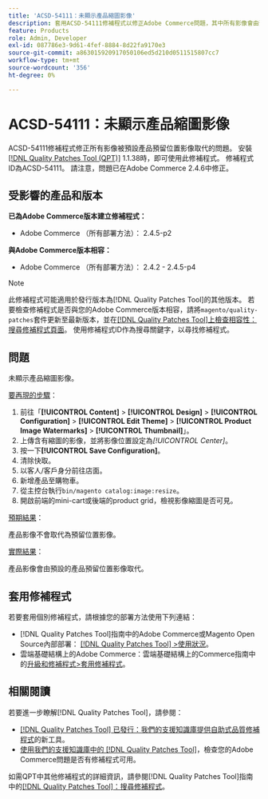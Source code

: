 ```yaml
---
title: 'ACSD-54111：未顯示產品縮圖影像'
description: 套用ACSD-54111修補程式以修正Adobe Commerce問題，其中所有影像會由預設產品預留位置影像取代。
feature: Products
role: Admin, Developer
exl-id: 087786e3-9d61-4fef-8884-8d22fa9170e3
source-git-commit: a863015920917050106ed5d210d0511515807cc7
workflow-type: tm+mt
source-wordcount: '356'
ht-degree: 0%

---
```


# ACSD-54111：未顯示產品縮圖影像

ACSD-54111修補程式修正所有影像被預設產品預留位置影像取代的問題。 安裝[[!DNL Quality Patches Tool (QPT)]](/help/announcements/adobe-commerce-announcements/magento-quality-patches-released-new-tool-to-self-serve-quality-patches.md) 1.1.38時，即可使用此修補程式。 修補程式ID為ACSD-54111。 請注意，問題已在Adobe Commerce 2.4.6中修正。

## 受影響的產品和版本

**已為Adobe Commerce版本建立修補程式：**

* Adobe Commerce （所有部署方法）： 2.4.5-p2

**與Adobe Commerce版本相容：**

* Adobe Commerce （所有部署方法）： 2.4.2 - 2.4.5-p4

>[!NOTE]
>
>此修補程式可能適用於發行版本為[!DNL Quality Patches Tool]的其他版本。 若要檢查修補程式是否與您的Adobe Commerce版本相容，請將`magento/quality-patches`套件更新至最新版本，並在[[!DNL Quality Patches Tool]上檢查相容性：搜尋修補程式頁面](https://experienceleague.adobe.com/tools/commerce-quality-patches/index.html?lang=zh-Hant)。 使用修補程式ID作為搜尋關鍵字，以尋找修補程式。

## 問題

未顯示產品縮圖影像。

<u>要再現的步驟</u>：

1. 前往「**[!UICONTROL Content]** > **[!UICONTROL Design]** > **[!UICONTROL Configuration]** > **[!UICONTROL Edit Theme]** > **[!UICONTROL Product Image Watermarks]** > **[!UICONTROL Thumbnail]**」。
1. 上傳含有縮圖的影像，並將影像位置設定為&#x200B;*[!UICONTROL Center]*。
1. 按一下&#x200B;**[!UICONTROL Save Configuration]**。
1. 清除快取。
1. 以客人/客戶身分前往店面。
1. 新增產品至購物車。
1. 從主控台執行`bin/magento catalog:image:resize`。
1. 開啟前端的mini-cart或後端的product grid，檢視影像縮圖是否可見。

<u>預期結果</u>：

產品影像不會取代為預留位置影像。

<u>實際結果</u>：

產品影像會由預設的產品預留位置影像取代。

## 套用修補程式

若要套用個別修補程式，請根據您的部署方法使用下列連結：

* [!DNL Quality Patches Tool]指南中的Adobe Commerce或Magento Open Source內部部署： [[!DNL Quality Patches Tool] >使用狀況](https://experienceleague.adobe.com/docs/commerce-operations/tools/quality-patches-tool/usage.html?lang=zh-Hant)。
* 雲端基礎結構上的Adobe Commerce：雲端基礎結構上的Commerce指南中的[升級和修補程式>套用修補程式](https://experienceleague.adobe.com/docs/commerce-cloud-service/user-guide/develop/upgrade/apply-patches.html?lang=zh-Hant)。

## 相關閱讀

若要進一步瞭解[!DNL Quality Patches Tool]，請參閱：

* [[!DNL Quality Patches Tool] 已發行：我們的支援知識庫提供自助式品質修補程式](/help/announcements/adobe-commerce-announcements/magento-quality-patches-released-new-tool-to-self-serve-quality-patches.md)的新工具。
* [使用我們的支援知識庫中的 [!DNL Quality Patches Tool]](/help/support-tools/patches-available-in-qpt-tool/check-patch-for-magento-issue-with-magento-quality-patches.md)，檢查您的Adobe Commerce問題是否有修補程式可用。

如需QPT中其他修補程式的詳細資訊，請參閱[!DNL Quality Patches Tool]指南中的[[!DNL Quality Patches Tool]：搜尋修補程式](https://experienceleague.adobe.com/tools/commerce-quality-patches/index.html?lang=zh-Hant)。
